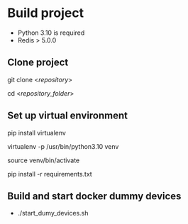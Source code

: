 # Build project

- Python 3.10 is required
- Redis > 5.0.0

## Clone project

git clone <_repository_>

cd <_repository_folder_>

## Set up virtual environment

pip install virtualenv

virtualenv -p /usr/bin/python3.10 venv

source venv/bin/activate

pip install -r requirements.txt

## Build and start docker dummy devices

- ./start_dumy_devices.sh

<!-- ## Start redis container

docker run --name django-net-conf-redis -d redis

## Enter to redis-cli to monitor

docker exec -it django-net-conf-redis redis-cli -->